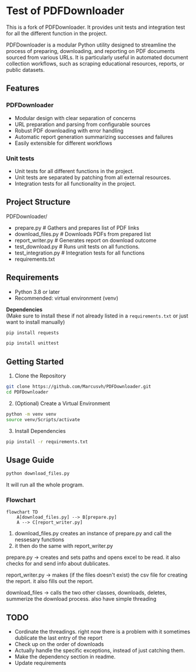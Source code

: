 # Test of PDFDownloader
This is a fork of PDFDownloader. It provides unit tests and integration test for all the different function in the project.

PDFDownloader is a modular Python utility designed to streamline the process of preparing, downloading, and reporting on PDF documents sourced from various URLs. It is particularly useful in automated document collection workflows, such as scraping educational resources, reports, or public datasets.

## Features

### PDFDownloader
- Modular design with clear separation of concerns
- URL preparation and parsing from configurable sources
- Robust PDF downloading with error handling
- Automatic report generation summarizing successes and failures
- Easily extensible for different workflows

### Unit tests
- Unit tests for all different functions in the project.
- Unit tests are separated by patching from all external resources.
- Integration tests for all functionality in the project.

## Project Structure

PDFDownloader/

- prepare.py # Gathers and prepares list of PDF links
- download_files.py # Downloads PDFs from prepared list
- report_writer.py # Generates report on download outcome
- test_download.py # Runs unit tests on all functions.
- test_integration.py # Integration tests for all functions
- requirements.txt

## Requirements

- Python 3.8 or later
- Recommended: virtual environment (venv)

**Dependencies**  
(Make sure to install these if not already listed in a `requirements.txt` or just want to install manually)

```bash
pip install requests
```
```bash
pip install unittest
````

## Getting Started

1. Clone the Repository

```bash
git clone https://github.com/Marcusvh/PDFDownloader.git
cd PDFDownloader
```

2. (Optional) Create a Virtual Environment

```bash
python -m venv venv
source venv/Scripts/activate
```

3. Install Dependencies

```bash
pip install -r requirements.txt
```

## Usage Guide

```python
python download_files.py
```

It will run all the whole program.

### Flowchart

```mermaid
flowchart TD
    A[download_files.py] --> B[prepare.py]
    A --> C[report_writer.py]
```

1. download_files.py creates an instance of prepare.py and call the nessesary functions
2. it then do the same with report_writer.py

prepare.py -> creates and sets paths and opens excel to be read. it also checks for and send info about dublicates.

report_writer.py -> makes (if the files doesn't exist) the csv file for creating the report. it also fills out the report.

download_files -> calls the two other classes, downloads, deletes, summerize the download process. also have simple threading

## TODO

- Cordinate the threadings. right now there is a problem with it sometimes dublicate the last entry of the report
- Check up on the order of downloads
- Actually handle the specific exceptions, instead of just catching them.
- Make the dependency section in readme.
- Update requirements
